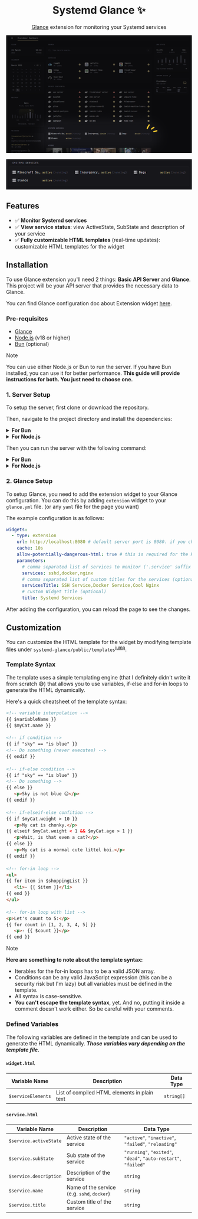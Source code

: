 <h1 align="center">Systemd Glance ✨</h1>
<p align="center"><a href="https://github.com/glanceapp/glance/">Glance</a> extension for monitoring your Systemd services</p>

![](./resources/systemd-glance-preview.png)

![](./resources/systemd-glance-preview-zoom.png)

## Features
- ✅ **Monitor Systemd services**
- ✅ **View service status**: view ActiveState, SubState and description of your service
- ✅ **Fully customizable HTML templates** (real-time updates): customizable HTML templates for the widget

## Installation

To use Glance extension you'll need 2 things: **Basic API Server** and **Glance**. This project will be your API server that provides the necessary data to Glance.

You can find Glance configuration doc about Extension widget [here](https://github.com/glanceapp/glance/blob/main/docs/configuration.md#extension).

### Pre-requisites
- [Glance](https://github.com/glanceapp/glance/)
- [Node.js](https://nodejs.org/) (v18 or higher)
- [Bun](https://bun.sh/) (optional)

> [!NOTE]
> You can use either Node.js or Bun to run the server. If you have Bun installed, you can use it for better performance.
> **This guide will provide instructions for both. You just need to choose one.**

### 1. Server Setup

To setup the server, first clone or download the repository.

Then, navigate to the project directory and install the dependencies:

<details>
<summary><strong>For Bun</strong></summary>
<br>

```bash
bun install
```
</details>

<details>
<summary><strong>For Node.js</strong></summary>
<br>

```bash
npm install
```
</details>

Then you can run the server with the following command:

<details>
<summary><strong>For Bun</strong></summary>
<br>

```bash
bun run bun-start

# or with custom port
bun run bun-start -- --port 3000
```
</details>

<details>
<summary><strong>For Node.js</strong></summary>
<br>

```bash
npm run node-start

# or with custom port
npm run node-start -- --port 3000
```
</details>


### 2. Glance Setup

To setup Glance, you need to add the extension widget to your Glance configuration.
You can do this by adding `extension` widget to your `glance.yml` file. (or any `yaml` file for the page you want)

The example configuration is as follows:

```yaml
widgets:
  - type: extension
    url: http://localhost:8080 # default server port is 8080. if you changed it, use that port instead
    cache: 10s
    allow-potentially-dangerous-html: true # this is required for the HTML to be rendered
    parameters:
      # comma separated list of services to monitor ('.service' suffix is optional)
      services: sshd,docker,nginx
      # comma separated list of custom titles for the services (optional)
      servicesTitle: SSH Service,Docker Service,Cool Nginx
      # custom Widget title (optional)
      title: Systemd Services
```

After adding the configuration, you can reload the page to see the changes.

## Customization

You can customize the HTML template for the widget by modifying template files under `systemd-glance/public/templates`<sup><a href="./public/templates">jump</a></sup>.

### Template Syntax

The template uses a simple templating engine (that I definitely didn't write it from scratch 😅) that allows you to use variables, if-else and for-in loops to generate the HTML dynamically.

Here's a quick cheatsheet of the template syntax:

```html
<!-- variable interpolation -->
{{ $variableName }}
{{ $myCat.name }}

<!-- if condition -->
{{ if "sky" == "is blue" }}
<!-- Do something (never executes) -->
{{ endif }}

<!-- if-else condition -->
{{ if "sky" == "is blue" }}
<!-- Do something -->
{{ else }}
   <p>Sky is not blue 😉</p>
{{ endif }}

<!-- if-elseif-else confition -->
{{ if $myCat.weight > 10 }}
   <p>My cat is chonky.</p>
{{ elseif $myCat.weight < 1 && $myCat.age > 1 }}
   <p>Wait, is that even a cat?</p>
{{ else }}
   <p>My cat is a normal cute littel boi.</p>
{{ endif }}

<!-- for-in loop -->
<ul>
{{ for item in $shoppingList }}
   <li>- {{ $item }}</li>
{{ end }}
</ul>

<!-- for-in loop with list -->
<p>Let's count to 5:</p>
{{ for count in [1, 2, 3, 4, 5] }}
   <p>- {{ $count }}</p>
{{ end }}
```

> [!NOTE]
> **Here are something to note about the template syntax:**
> - Iterables for the for-in loops has to be a valid JSON array.
> - Conditions can be any valid JavaScript expression (this can be a security risk but I'm lazy) but all variables must be defined in the template.
> - All syntax is case-sensitive.
> - **You can't escape the template syntax**, yet. And no, putting it inside a comment doesn't work either. So be careful with your comments.



### Defined Variables

The following variables are defined in the template and can be used to generate the HTML dynamically.
***Those variables vary depending on the template file.***

#### `widget.html`

| Variable Name | Description | Data Type |
| -------------- | ----------- | ---------- |
| `$serviceElements` | List of compiled HTML elements in plain text | `string[]` |


#### `service.html`

| Variable Name | Description | Data Type |
| -------------- | ----------- | ---------- |
| `$service.activeState` | Active state of the service | `"active"`, `"inactive"`, `"failed"`, `"reloading"` |
| `$service.subState` | Sub state of the service | `"running"`, `"exited"`, `"dead"`, `"auto-restart"`, `"failed"` |
| `$service.description` | Description of the service | `string` |
| `$service.name` | Name of the service (e.g. `sshd`, `docker`) | `string` |
| `$service.title` | Custom title of the service | `string` |

